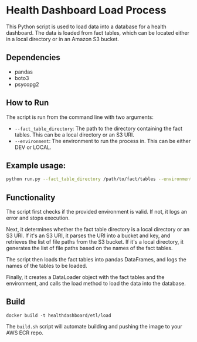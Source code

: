 # Health Dashboard Load Process
This Python script is used to load data into a database for a health dashboard. The data is loaded from fact tables, which can be located either in a local directory or in an Amazon S3 bucket.

## Dependencies
* pandas
* boto3
* psycopg2

## How to Run
The script is run from the command line with two arguments:

* `--fact_table_directory`: The path to the directory containing the fact tables. This can be a local directory or an S3 URI.
* `--environment`: The environment to run the process in. This can be either DEV or LOCAL.

## Example usage:

```bash
python run.py --fact_table_directory /path/to/fact/tables --environment DEV
```

## Functionality
The script first checks if the provided environment is valid. If not, it logs an error and stops execution.

Next, it determines whether the fact table directory is a local directory or an S3 URI. If it's an S3 URI, it parses the URI into a bucket and key, and retrieves the list of file paths from the S3 bucket. If it's a local directory, it generates the list of file paths based on the names of the fact tables.

The script then loads the fact tables into pandas DataFrames, and logs the names of the tables to be loaded.

Finally, it creates a DataLoader object with the fact tables and the environment, and calls the load method to load the data into the database.

## Build

`docker build -t healthdashboard/etl/load`

The `build.sh` script will automate building and pushing the image to your AWS ECR repo.